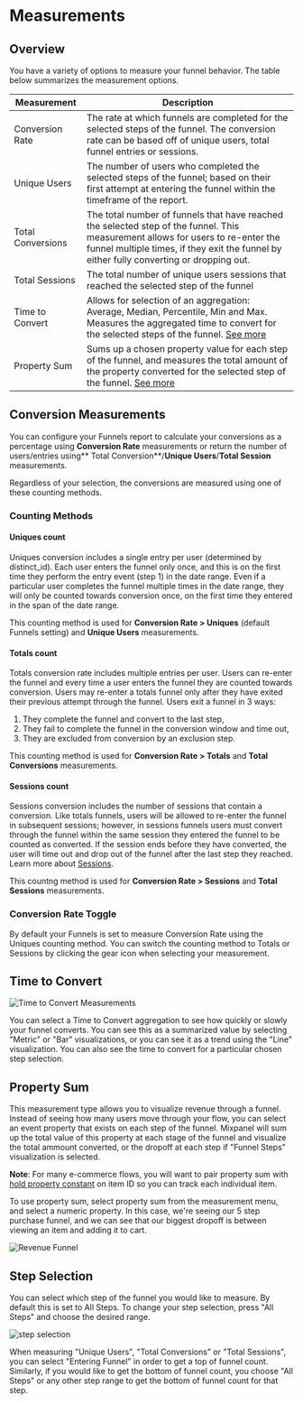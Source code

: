 # Measurements

## Overview
You have a variety of options to measure your funnel behavior. The table below summarizes the measurement options.

| Measurement | Description |
| --- | --- |
| Conversion Rate | The rate at which funnels are completed for the selected steps of the funnel. The conversion rate can be based off of unique users, total funnel entries or sessions. |
| Unique Users | The number of users who completed the selected steps of the funnel; based on their first attempt at entering the funnel within the timeframe of the report. |
| Total Conversions | The total number of funnels that have reached the selected step of the funnel. This measurement allows for users to re-enter the funnel multiple times, if they exit the funnel by either fully converting or dropping out. |
| Total Sessions | The total number of unique users sessions that reached the selected step of the funnel |
| Time to Convert | Allows for selection of an aggregation: Average, Median, Percentile, Min and Max. Measures the aggregated time to convert for the selected steps of the funnel. [See more](#time-to-convert-measurement) |
| Property Sum | Sums up a chosen property value for each step of the funnel, and measures the total amount of the property converted for the selected step of the funnel. [See more](#property-sum) |

## Conversion Measurements
You can configure your Funnels report to calculate your conversions as a percentage using **Conversion Rate** measurements or return the number of users/entries using** Total Conversion**/**Unique Users**/**Total Session** measurements.

Regardless of your selection, the conversions are measured using one of these counting methods.

### Counting Methods
#### Uniques count
Uniques conversion includes a single entry per user (determined by distinct_id). Each user enters the funnel only once, and this is on the first time they perform the entry event (step 1) in the date range. Even if a particular user completes the funnel multiple times in the date range, they will only be counted towards conversion once, on the first time they entered in the span of the date range.

This counting method is used for **Conversion Rate > Uniques** (default Funnels setting) and **Unique Users** measurements.

#### Totals count
Totals conversion rate includes multiple entries per user.  Users can re-enter the funnel and every time a user enters the funnel they are counted towards conversion. Users may re-enter a totals funnel only after they have exited their previous attempt through the funnel. Users exit a funnel in 3 ways:

1. They complete the funnel and convert to the last step,
2. They fail to complete the funnel in the conversion window and time out,
3. They are excluded from conversion by an exclusion step.

This counting method is used for **Conversion Rate > Totals** and **Total Conversions** measurements.

#### Sessions count
Sessions conversion includes the number of sessions that contain a conversion. Like totals funnels, users will be allowed to re-enter the funnel in subsequent sessions; however, in sessions funnels users must convert through the funnel within the same session they entered the funnel to be counted as converted. If the session ends before they have converted, the user will time out and drop out of the funnel after the last step they reached. Learn more about [Sessions](/docs/features/sessions).

This countng method is used for **Conversion Rate > Sessions** and **Total Sessions** measurements.


### Conversion Rate Toggle
By default your Funnels is set to measure Conversion Rate using the Uniques counting method. You can switch the counting method to Totals or Sessions by clicking the gear icon when selecting your measurement.

## Time to Convert

![Time to Convert Measurements](/ttc-measurements.png)

You can select a Time to Convert aggregation to see how quickly or slowly your funnel converts. You can see this as a summarized value by selecting "Metric" or "Bar" visualizations, or you can see it as a trend using the "Line" visualization. You can also see the time to convert for a particular chosen step selection.

## Property Sum

This measurement type allows you to visualize revenue through a funnel. Instead of seeing how many users move through your flow, you can select an event property that exists on each step of the funnel. Mixpanel will sum up the total value of this property at each stage of the funnel and visualize the total ammount converted, or the dropoff at each step if "Funnel Steps" visualization is selected.

**Note**: For many e-commerce flows, you will want to pair property sum with [hold property constant](/docs/reports/funnels#hold-property-constant) on item ID so you can track each individual item.

To use property sum, select property sum from the measurement menu, and select a numeric property. In this case, we're seeing our 5 step purchase funnel, and we can see that our biggest dropoff is between viewing an item and adding it to cart.

![Revenue Funnel](/funnels_property_sum.png)


## Step Selection

You can select which step of the funnel you would like to measure. By default this is set to All Steps. To change your step selection, press "All Steps" and choose the desired range.

![step selection](/step-selection.png)

When measuring "Unique Users", "Total Conversions" or "Total Sessions", you can select "Entering Funnel" in order to get a top of funnel count. Similarly, if you would like to get the bottom of funnel count, you choose "All Steps" or any other step range to get the bottom of funnel count for that step.

